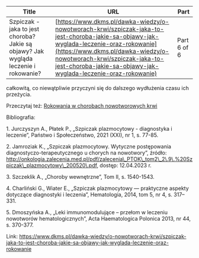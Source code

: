 | **Title**       | **URL**           | **Part**              |
|-----------------|-------------------|-----------------------|
| Szpiczak - jaka to jest choroba? Jakie są objawy? Jak wygląda leczenie i rokowanie?         | [https://www.dkms.pl/dawka-wiedzy/o-nowotworach-krwi/szpiczak-jaka-to-jest-choroba-jakie-sa-objawy-jak-wyglada-leczenie-oraz-rokowanie](https://www.dkms.pl/dawka-wiedzy/o-nowotworach-krwi/szpiczak-jaka-to-jest-choroba-jakie-sa-objawy-jak-wyglada-leczenie-oraz-rokowanie)    | Part 6 of 6          |

 całkowitą, co niewątpliwie przyczyni się do dalszego wydłużenia czasu ich przeżycia.


Przeczytaj też: [Rokowania w chorobach nowotworowych krwi](https://www.dkms.pl/dawka-wiedzy/o-nowotworach-krwi/rokowania-chorobach-nowotworowych-krwi-bialaczka-chloniak-szpiczak)


Bibliografia:


1\. Jurczyszyn A., Płatek P., „Szpiczak plazmocytowy \- diagnostyka i leczenie”, Państwo i Społeczeństwo, 2021 (XXI), nr 1, s. 77\-85\.


2\. Jamroziak K., „Szpiczak plazmocytowy. Wytyczne postępowania diagnostyczo\-terapeutycznego u chorych na nowotwory”, źródło: http://onkologia.zalecenia.med.pl/pdf/zalecenia\_PTOK\_tom2\_2\.9\.%20Szpiczak\_plazmocytowy\_200520\.pdf, dostęp: 12\.04\.2023 r.


3\. Szczeklik A., „Choroby wewnętrzne”, Tom II, s. 1540\-1543\.


4\. Charliński G., Wiater E., „Szpiczak plazmocytowy — praktyczne aspekty dotyczące diagnostyki i leczenia”, Hematologia, 2014, tom 5, nr 4, s. 317–331\.


5\. Dmoszyńska A., „Leki immunomodulujące – przełom w leczeniu nowotworów hematologicznych”, Acta Haematologica Polonica 2013, nr 44, s. 370\-377\.



Link: https://www.dkms.pl/dawka-wiedzy/o-nowotworach-krwi/szpiczak-jaka-to-jest-choroba-jakie-sa-objawy-jak-wyglada-leczenie-oraz-rokowanie
